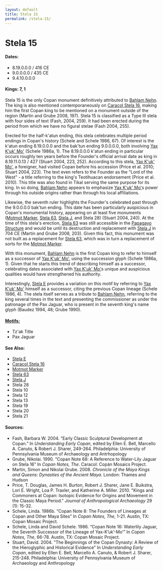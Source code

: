```yaml
---
layout: default
title: Stela 15
permalink: /stela-15/
---
```


# Stela 15

#### <strong>Dates</strong>:
<ul>
<li>8.19.0.0.0 / 416 CE</li>
<li>9.0.0.0.0 / 435 CE</li>
<li>9.4.10.0.0.0</li>
</ul>

#### <strong>Kings</strong>: 7, 1

Stela 15 is the only Copan monument definitively attributed to <a href="{{site.baseurl}}/bahlam-nehn">Bahlam Nehn</a>. The king is also mentioned contemporaneously on <a href="{{site.baseurl}}/caracol-stela-16">Caracol Stela 16</a>, making him the first Copan king to be mentioned on a monument outside of the region (Martin and Grube 2008, 197). Stela 15 is classified as a Type III stela with four sides of text (Fash, 2004, 259). It had been erected during the period from which we have no figural stelae (Fash 2004, 255).

Erected for the half-k'atun ending, this stela celebrates multiple period endings in Copan's history (Schele and Schele 1986, 67). Of interest is the k'atun ending 8.19.0.0.0 and  the bak'tun ending 9.0.0.0.0, both involving <a href="{{site.baseurl}}/yax-kuk-mo">Yax K'uk' Mo'</a> (Schele 1986a, 1). The 8.19.0.0.0 k'atun ending in particular occurs roughly ten years before the Founder's official arrival date as king in 8.19.11.0.13 / 427 (Stuart 2004, 223, 252). According to this stela, <a href="{{site.baseurl}}/yax-kuk-mo">Yax K'uk' Mo'</a>, a foreigner, had visited Copan before his accession (Price et al. 2010; Stuart 2004, 223). The text even refers to the Founder as the "Lord of the West" - a title referring to the king's Teotihuacan endorsement (Price et al. 2010). This title was also found in Tikal serving the same purpose for its king. In so doing, <a href="{{site.baseurl}}/bahlam-nehn">Bahlam Nehn</a> appears to emphasize <a href="{{site.baseurl}}/yax-kuk-mo">Yax K'uk' Mo'</a>s power through his outside origins rather than through his local affiliations.

Likewise, the seventh ruler highlights the Founder's celebrated past through the 9.0.0.0.0 bak'tun ending. This date has been particularly auspicious in Copan's monumental history, appearing on at least five monuments (<a href="{{site.baseurl}}/motmot-marker">Motmot Marker</a>, <a href="{{site.baseurl}}/stela-63">Stela 63</a>, <a href="{{site.baseurl}}/stela-j">Stela J</a>, and Stela 28) (Stuart 2004, 240). At the time of this stela's erection, <a href="{{site.baseurl}}/stela-63">Stela 63</a> was still accessible in the <a href="{{site.baseurl}}/structure-26">Papagayo Structure</a> and would be until its destruction and replacement with <a href="{{site.baseurl}}/stela-j">Stela J</a> in 704 CE (Martin and Grube 2008, 203). Given this fact, this monument was not built as a replacement for <a href="{{site.baseurl}}/stela-63">Stela 63</a>, which was in turn a replacement of sorts for the <a href="{{site.baseurl}}/motmot-marker">Motmot Marker</a>.

With this monument, <a href="{{site.baseurl}}/bahlam-nehn">Bahlam Nehn</a> is the first Copan king to refer to himself as a successor of <a href="{{site.baseurl}}/yax-kuk-mo">Yax K'uk' Mo'</a>, using the succession glyph (Schele 1986a, 1). Given that he starts this trend of describing himself as a successor, celebrating dates associated with <a href="{{site.baseurl}}/yax-kuk-mo">Yax K'uk' Mo'</a>s unique and auspicious qualities would have strengthened his authority.

Interestingly, <a href="{{site.baseurl}}/stela-e">Stela E</a> provides a variation on this motif by referring to <a href="{{site.baseurl}}/yax-kuk-mo">Yax K'uk' Mo'</a> himself as a successor, citing the previous Copan lineage (Schele 1986, 4). The stela itself serves as a tribute to <a href="{{site.baseurl}}/bahlam-nehn">Bahlam Nehn</a>, referring to the king several times in the text and presenting the commissioner as under the patronage of the Pax Jaguar, who is present in the seventh king's name glyph (Baudez 1994, 48; Grube 1990).  


#### <strong><a href="{{site.baseurl}}/motif-glossary">Motifs:</a></strong>
<ul>
<li>Tz'ak Title</li>
<li>Pax Jaguar</li>
</ul>

#### <strong>See Also</strong>:
<ul>
<li><a href="{{site.baseurl}}/stela-e">Stela E</a></li>
<li><a href="{{site.baeurl}}/caracol-stela-16">Caracol Stela 16</a>
<li><a href="{{site.baseurl}}/motmot-marker">Motmot Marker</a></li>
<li><a href="{{site.baseurl}}/stela-63">Stela 63</a></li>
<li><a href="{{site.baseurl}}/stela-j">Stela J</a></li>
<li>Stela 28</li>
<li>Stela 10</li>
<li>Stela 12</li>
<li>Stela 13</li>
<li>Stela 19</li>
<li>Stela 20</li>
<li>Stela 21</li>
</ul>

#### <strong>Sources</strong>:
<ul>
<li>Fash, Barbara W. 2004. “Early Classic Sculptural Development at Copan.” In <cite>Understanding Early Copan</cite>, edited by Ellen E. Bell, Marcello A. Canuto, & Robert J. Sharer, 249-264. Philadelphia: University of Pennsylvania Museum of Archaeology and Antrhopology</li>
<li>Grube, Nikolai. 1990. “Copan Note 68: A Reference to Water-Lily Jaguar on Stela 16” In <cite>Copan Notes, The</cite>. Caracol: Copán Mosaics Project.</li>
<li>Martin, Simon and Nikolai Grube. 2008. <cite>Chronicle of the Maya Kings and
    Queens: Dynasties of the Ancient Maya.</cite> London: Thames and Hudson</li>
<li>Price, T. Douglas, James H. Burton, Robert J. Sharer, Jane E. Buikstra, Lori E. Wright, Loa P. Traxler, and Katherine A. Miller. 2010. "Kings and Commoners at Copan: Isotopic Evidence for Origins and Movement in the Classic Maya Period." <cite>Journal of Anthropological Archaeology</cite> 29 (1): 15-32.</li>
<li>Schele, Linda. 1986b. “Copan Note 8: The Founders of Lineages at Copan and Other Maya Sites” In <cite>Copan Notes, The</cite>, 1-21. Austin, TX: Copan Mosaic Project.</li>
<li>Schele, Linda and David Schele. 1986. “Copan Note 16: Waterlily Jaguar, the Seventh Successor of the Lineage of Yax-K’uk’-Mo’” In <cite>Copan Notes, The</cite>, 66-78. Austin, TX: Copan Mosaic Project.</li>
<li>Stuart, David. 2004. "The Beginnings of the Copan Dynasty: A Review of the Hieroglyphic and Historical Evidence" In <cite>Understanding Early Copan</cite>, edited by Ellen E. Bell, Marcello A. Canuto, & Robert J. Sharer, 215-248. Philadelphia: University of Pennsylvania Museum of Archaeology and Anthropology</li>
</ul>
